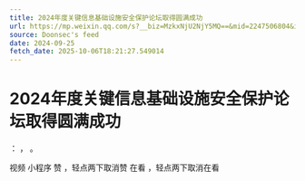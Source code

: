 ```yaml
---
title: 2024年度关键信息基础设施安全保护论坛取得圆满成功
url: https://mp.weixin.qq.com/s?__biz=MzkxNjU2NjY5MQ==&mid=2247506804&idx=1&sn=544d72ff34ab58c7d45baa60135f72f1
source: Doonsec's feed
date: 2024-09-25
fetch_date: 2025-10-06T18:21:27.549014
---
```


# 2024年度关键信息基础设施安全保护论坛取得圆满成功

：
，
。

视频
小程序
赞
，轻点两下取消赞
在看
，轻点两下取消在看